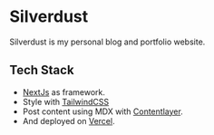 # Silverdust

Silverdust is my personal blog and portfolio website.

## Tech Stack

- [NextJs](https://www.nextjs.org/) as framework.
- Style with [TailwindCSS](https://www.tailwindcss.com/)
- Post content using MDX with [Contentlayer](https://www.contentlayer.dev/).
- And deployed on [Vercel](https://www.vercel.com/).
